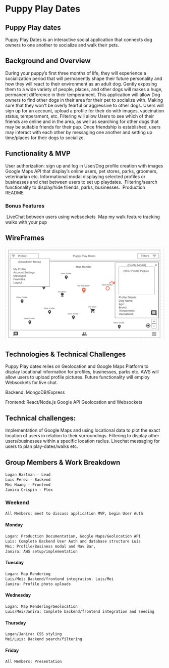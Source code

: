 # Puppy Play Dates

## Puppy Play dates
Puppy Play Dates is an interactive social application that connects dog owners to one another to socialize and walk their pets.


## Background and Overview
During your puppy’s first three months of life, they will experience a socialization period that will permanently shape their future personality and how they will react to their environment as an adult dog. Gently exposing them to a wide variety of people, places, and other dogs will makes a huge, permanent difference in their temperament.
This application will allow Dog owners to find other dogs in their area for their pet to socialize with. Making sure that they won't be overly fearful or aggressive to other dogs. Users will sign up for an account, upload a profile for their do with images, vaccination status, temperament, etc. Filtering will allow Users to see which of their friends are online and in the area, as well as searching for other dogs that may be suitable friends for their pup. Once friendship is established, users may interact with each other by messaging one another and setting up time/places for their dogs to socialize.

## Functionality & MVP
User authorization: sign up and log in
User/Dog profile creation with images
Google Maps API that display’s online users, pet stores, parks, groomers, veterinarian etc.
Informational modal displaying selected profiles or businesses and chat between users to set up playdates.
 Filtering/search functionality to display/hide friends, parks, businesses. 
 Production README

### Bonus Features
 LiveChat between users using websockets
 Map my walk feature tracking walks with your pup


## WireFrames

![](./frontend/src/images/interface_wireframe.png)

## Technologies & Technical Challenges
Puppy Play dates relies on Geolocation and Google Maps Platform to display locational information for profiles, businesses, parks etc. AWS will allow users to upload profile pictures. Future functionality will employ Websockets for live chat. 

Backend: MongoDB/Express

Frontend: React/Node.js Google API Geolocation and Websockets


## Technical challenges:
Implementation of Google Maps and using locational data to plot the exact location of users in relation to their surroundings. Filtering to display other users/businesses within a specific location radius. Livechat messaging for users to plan play-dates/walks etc. 


## Group Members & Work Breakdown
    Logan Hartman - Lead
    Luis Perez - Backend
    Mei Huang - Frontend
    Janira Crispin - Flex

### Weekend
    All Members: meet to discuss application MVP, begin User Auth

#### Monday
    Logan: Production Documentation, Google Maps/Geolocation API
    Luis: Complete Backend User Auth and database structure Luis
    Mei: Profile/Business modal and Nav Bar,
    Janira: AWS setup/implementation

#### Tuesday
    Logan: Map Rendering 
    Luis/Mei: Backend/frontend integration. Luis/Mei
    Janira: Profile photo uploads

#### Wednesday
    Logan: Map Rendering/Geolocation
	Luis/Mei/Janira: Complete backend/frontend integration and seeding 

#### Thursday
    Logan/Janira: CSS styling
    Mei/Luis: Backend search/filtering

#### Friday
	All Members: Presentation
